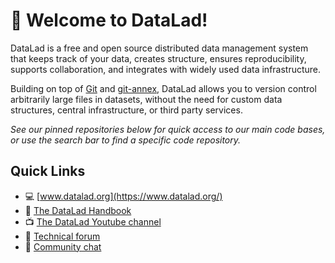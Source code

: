 # 👋 Welcome to DataLad!

DataLad is a free and open source distributed data management system that keeps track of your data, creates structure, ensures reproducibility, supports collaboration, and integrates with widely used data infrastructure.

Building on top of [Git](https://git-scm.com/) and [git-annex](https://git-annex.branchable.com/), DataLad allows you to version control arbitrarily large files in datasets, without the need for custom data structures, central infrastructure, or third party services.

*See our pinned repositories below for quick access to our main code bases, or use the search bar to find a specific code repository.*


## Quick Links
- :computer: [www.datalad.org](https://www.datalad.org/)
- :book: [The DataLad Handbook](http://handbook.datalad.org/en/latest/)
- :tv: [The DataLad Youtube channel](https://www.youtube.com/c/DataLad)
- :raising_hand: [Technical forum](https://neurostars.org/search?q=datalad%20category%3A1)
- :speech_balloon: [Community chat](https://matrix.to/#/#datalad:matrix.org)